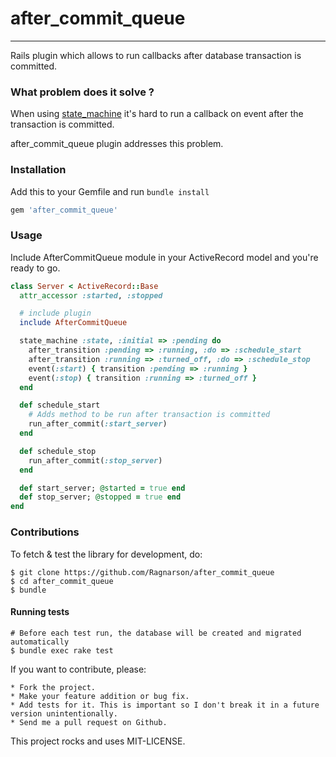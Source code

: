 # after_commit_queue
---

Rails plugin which allows to run callbacks after database transaction is committed.

### What problem does it solve ?

When using [state_machine](https://github.com/pluginaweek/state_machine) it's hard to run a callback on event after the transaction is committed.

after_commit_queue plugin addresses this problem.

### Installation

Add this to your Gemfile and run ```bundle install```

```ruby
gem 'after_commit_queue'
```

### Usage

Include AfterCommitQueue module in your ActiveRecord model and you're ready to go.

```ruby
class Server < ActiveRecord::Base
  attr_accessor :started, :stopped

  # include plugin
  include AfterCommitQueue

  state_machine :state, :initial => :pending do
    after_transition :pending => :running, :do => :schedule_start
    after_transition :running => :turned_off, :do => :schedule_stop
    event(:start) { transition :pending => :running }
    event(:stop) { transition :running => :turned_off }
  end

  def schedule_start
    # Adds method to be run after transaction is committed
    run_after_commit(:start_server)
  end

  def schedule_stop
    run_after_commit(:stop_server)
  end

  def start_server; @started = true end
  def stop_server; @stopped = true end
end
```

### Contributions

To fetch & test the library for development, do:

    $ git clone https://github.com/Ragnarson/after_commit_queue
    $ cd after_commit_queue
    $ bundle

#### Running tests

    # Before each test run, the database will be created and migrated automatically
    $ bundle exec rake test

If you want to contribute, please:

    * Fork the project.
    * Make your feature addition or bug fix.
    * Add tests for it. This is important so I don't break it in a future version unintentionally.
    * Send me a pull request on Github.

This project rocks and uses MIT-LICENSE.
